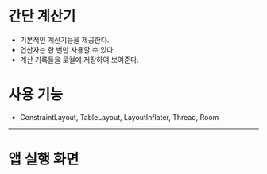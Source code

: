 # 간단 계산기

- 기본적인 계산기능을 제공한다.  
- 연산자는 한 번만 사용할 수 있다.  
- 계산 기록들을 로컬에 저장하여 보여준다.

# 사용 기능

 - ConstraintLayout, TableLayout, LayoutInflater, Thread, Room
---
# 앱 실행 화면
